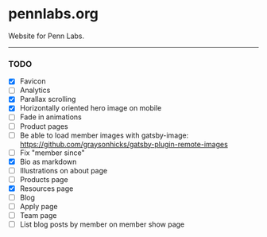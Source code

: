 # pennlabs.org

Website for Penn Labs.

---

### TODO

- [x] Favicon
- [ ] Analytics
- [x] Parallax scrolling
- [x] Horizontally oriented hero image on mobile
- [ ] Fade in animations
- [ ] Product pages
- [ ] Be able to load member images with gatsby-image: https://github.com/graysonhicks/gatsby-plugin-remote-images
- [ ] Fix "member since"
- [x] Bio as markdown
- [ ] Illustrations on about page
- [ ] Products page
- [x] Resources page
- [ ] Blog
- [ ] Apply page
- [ ] Team page
- [ ] List blog posts by member on member show page
